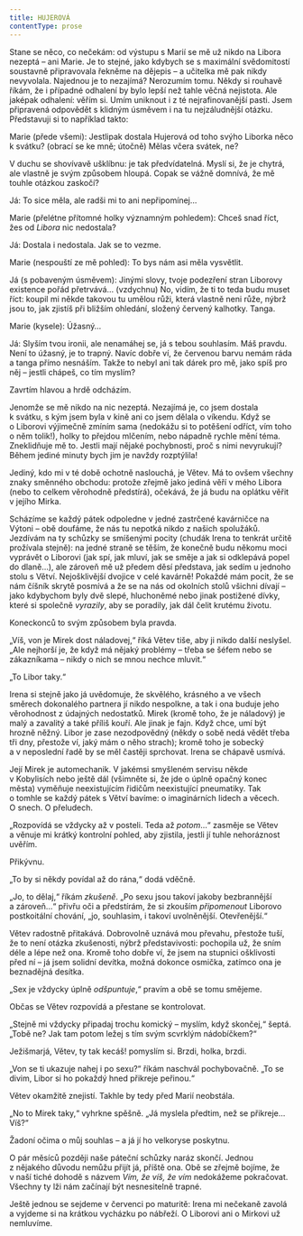 ```yaml
---
title: HUJEROVÁ
contentType: prose
---
```


<section>

Stane se něco, co nečekám: od výstupu s Marií se mě už nikdo na Libora nezeptá – ani Marie. Je to stejné, jako kdybych se s maximální svědomitostí soustavně připravovala řekněme na dějepis – a učitelka mě pak nikdy nevyvolala. Najednou je to nezajímá? Nerozumím tomu. Někdy si rouhavě říkám, že i případné odhalení by bylo lepší než tahle věčná nejistota. Ale jaképak odhalení: věřím si. Umím uniknout i z té nejrafinovanější pasti. Jsem připravená odpovědět s klidným úsměvem i na tu nejzáludnější otázku. Představuji si to například takto:

Marie (přede všemi): Jestlipak dostala Hujerová od toho svýho Liborka něco k svátku? (obrací se ke mně; útočně) Mělas včera svátek, ne?

V duchu se shovívavě ušklíbnu: je tak předvídatelná. Myslí si, že je chytrá, ale vlastně je svým způsobem hloupá. Copak se vážně domnívá, že mě touhle otázkou zaskočí?

Já: To sice měla, ale radši mi to ani nepřipomínej…

Marie (přelétne přítomné holky významným pohledem): Chceš snad říct, žes od _Libora_ nic nedostala?

Já: Dostala i nedostala. Jak se to vezme.

Marie (nespouští ze mě pohled): To bys nám asi měla vysvětlit.

Já (s pobaveným úsměvem): Jinými slovy, tvoje podezření stran Liborovy existence pořád přetrvává… (vzdychnu) No, vidím, že ti to teda budu muset říct: koupil mi někde takovou tu umělou růži, která vlastně neni růže, nýbrž jsou to, jak zjistíš při bližším ohledání, složený červený kalhotky. Tanga.

Marie (kysele): Úžasný…

Já: Slyším tvou ironii, ale nenamáhej se, já s tebou souhlasím. Máš pravdu. Není to úžasný, je to trapný. Navíc dobře ví, že červenou barvu nemám ráda a tanga přímo nesnáším. Takže to nebyl ani tak dárek pro mě, jako spíš pro něj – jestli chápeš, co tím myslím?

Zavrtím hlavou a hrdě odcházím.

</section>

<section>

Jenomže se mě nikdo na nic nezeptá. Nezajímá je, co jsem dostala k svátku, s kým jsem byla v kině ani co jsem dělala o víkendu. Když se o Liborovi výjimečně zmíním sama (nedokážu si to potěšení odříct, vím toho o něm tolik!), holky to přejdou mlčením, nebo nápadně rychle mění téma. Zneklidňuje mě to. Jestli mají nějaké pochybnosti, proč s nimi nevyrukují? Během jediné minuty bych jim je navždy rozptýlila!

Jediný, kdo mi v té době ochotně naslouchá, je Větev. Má to ovšem všechny znaky směnného obchodu: protože zřejmě jako jediná věří v mého Libora (nebo to celkem věrohodně předstírá), očekává, že já budu na oplátku věřit v jejího Mirka.

Scházíme se každý pátek odpoledne v jedné zastrčené kavárničce na Výtoni – obě doufáme, že nás tu nepotká nikdo z našich spolužáků. Jezdívám na ty schůzky se smíšenými pocity (chudák Irena to tenkrát určitě prožívala stejně): na jedné straně se těším, že konečně budu někomu moci vyprávět o Liborovi (jak spí, jak mluví, jak se směje a jak si odklepává popel do dlaně…), ale zároveň mě už předem děsí představa, jak sedím u jednoho stolu s Větví. Nejošklivější dvojice v celé kavárně! Pokaždé mám pocit, že se nám číšník skrytě posmívá a že se na nás od okolních stolů všichni dívají – jako kdybychom byly dvě slepé, hluchoněmé nebo jinak postižené dívky, které si společně _vyrazily_, aby se poradily, jak dál čelit krutému životu.

Koneckonců to svým způsobem byla pravda.

„Víš, von je Mirek dost náladovej,“ říká Větev tiše, aby ji nikdo další neslyšel. „Ale nejhorší je, že když má nějaký problémy – třeba se šéfem nebo se zákazníkama – nikdy o nich se mnou nechce mluvit.“

„To Libor taky.“

Irena si stejně jako já uvědomuje, že skvělého, krásného a ve všech směrech dokonalého partnera jí nikdo nespolkne, a tak i ona buduje jeho věrohodnost z údajných nedostatků. Mirek (kromě toho, že je náladový) je malý a zavalitý a také příliš kouří. Ale jinak je fajn. Když chce, umí být hrozně něžný. Libor je zase nezodpovědný (někdy o sobě nedá vědět třeba tři dny, přestože ví, jaký mám o něho strach); kromě toho je sobecký a v neposlední řadě by se měl častěji sprchovat. Irena se chápavě usmívá.

Její Mirek je automechanik. V jakémsi smyšleném servisu někde v Kobylisích nebo ještě dál (všimněte si, že jde o úplně opačný konec města) vyměňuje neexistujícím řidičům neexistující pneumatiky. Tak o tomhle se každý pátek s Větví bavíme: o imaginárních lidech a věcech. O snech. O přeludech.

„Rozpovídá se vždycky až v posteli. Teda až _potom_…“ zasměje se Větev a věnuje mi krátký kontrolní pohled, aby zjistila, jestli jí tuhle nehoráznost uvěřím.

Přikývnu.

„To by si někdy povídal až do rána,“ dodá vděčně.

„Jo, to dělaj,“ říkám _zkušeně_. „Po sexu jsou takoví jakoby bezbrannější a zároveň…“ přivřu oči a předstírám, že si zkouším _připomenout_ Liborovo postkoitální chování, „jo, souhlasim, i takoví uvolněnější. Otevřenější.“

Větev radostně přitakává. Dobrovolně uznává mou převahu, přestože tuší, že to není otázka zkušenosti, nýbrž představivosti: pochopila už, že sním déle a lépe než ona. Kromě toho dobře ví, že jsem na stupnici ošklivosti před ní – já jsem solidní devítka, možná dokonce osmička, zatímco ona je beznadějná desítka.

„Sex je vždycky úplně _odšpuntuje_,“ pravím a obě se tomu smějeme.

Občas se Větev rozpovídá a přestane se kontrolovat.

„Stejně mi vždycky připadaj trochu komický – myslím, když skončej,“ šeptá. „Tobě ne? Jak tam potom ležej s tím svým scvrklým nádobíčkem?“

Ježišmarjá, Větev, ty tak kecáš! pomyslím si. Brzdi, holka, brzdi.

„Von se ti ukazuje nahej i po sexu?“ říkám naschvál pochybovačně. „To se divim, Libor si ho pokaždý hned přikreje peřinou.“

Větev okamžitě znejistí. Takhle by tedy před Marií neobstála.

„No to Mirek taky,“ vyhrkne spěšně. „Já myslela předtim, než se přikreje… Víš?“

Žadoní očima o můj souhlas – a já jí ho velkoryse poskytnu.

</section>

<section>

O pár měsíců později naše páteční schůzky naráz skončí. Jednou z nějakého důvodu nemůžu přijít já, příště ona. Obě se zřejmě bojíme, že v naší tiché dohodě s názvem _Vím, že víš, že vím_ nedokážeme pokračovat. Všechny ty lži nám začínají být nesnesitelně trapné.

Ještě jednou se sejdeme v červenci po maturitě: Irena mi nečekaně zavolá a vyjdeme si na krátkou vycházku po nábřeží. O Liborovi ani o Mirkovi už nemluvíme.

</section>
